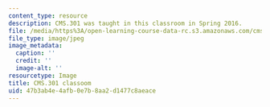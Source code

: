 ```yaml
---
content_type: resource
description: CMS.301 was taught in this classroom in Spring 2016.
file: /media/https%3A/open-learning-course-data-rc.s3.amazonaws.com/cms-301-introduction-to-game-design-methods-spring-2016/47b3ab4e4afb0e7b8aa2d1477c8aeace_35-310-2.jpg
file_type: image/jpeg
image_metadata:
  caption: ''
  credit: ''
  image-alt: ''
resourcetype: Image
title: CMS.301 classoom
uid: 47b3ab4e-4afb-0e7b-8aa2-d1477c8aeace
---
```

